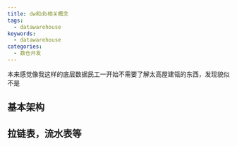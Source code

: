 ```yaml
---
title: dw和db相关概念
tags:
  - datawarehouse
keywords:
  - datawarehouse
categories:
  - 数仓开发
---
```

本来感觉像我这样的底层数据民工一开始不需要了解太高屋建瓴的东西，发现貌似不是
<!--more-->
## 基本架构

## 拉链表，流水表等
